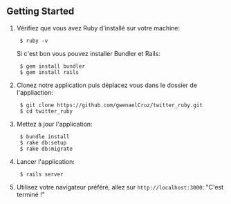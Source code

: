 ## Getting Started

1. Vérifiez que vous avez Ruby d'installé sur votre machine:

        $ ruby -v
        
    Si c'est bon vous pouvez installer Bundler et Rails:
    
        $ gem install bundler
        $ gem install rails
        
2. Clonez notre application puis déplacez vous dans le dossier de l'appliaction:

        $ git clone https://github.com/gwenaelCruz/twitter_ruby.git
        $ cd twitter_ruby

3. Mettez à jour l'application:

        $ bundle install
        $ rake db:setup
        $ rake db:migrate

4. Lancer l'application:

        $ rails server

5. Utilisez votre navigateur préféré, allez sur `http://localhost:3000`:
"C'est terminé !"
